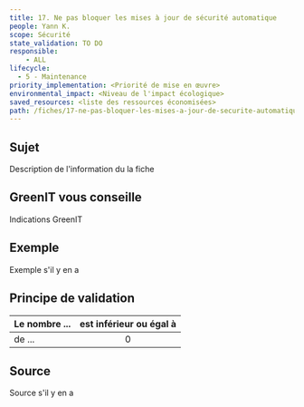 ```yaml
---
title: 17. Ne pas bloquer les mises à jour de sécurité automatique
people: Yann K.
scope: Sécurité
state_validation: TO DO
responsible: 
	- ALL
lifecycle: 
  - 5 - Maintenance
priority_implementation: <Priorité de mise en œuvre>
environmental_impact: <Niveau de l'impact écologique>
saved_resources: <liste des ressources économisées>
path: /fiches/17-ne-pas-bloquer-les-mises-a-jour-de-securite-automatique
---
```


## Sujet

Description de l'information du la fiche

## GreenIT vous conseille

Indications GreenIT

## Exemple

Exemple s'il y en a

## Principe de validation

| Le nombre ... | est inférieur ou égal à |
| ------------- | :---------------------: |
| de ...        |            0            |

## Source

Source s'il y en a